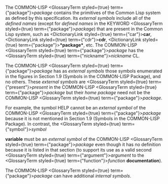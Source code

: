  



The COMMON-LISP <GlossaryTerm styled={true} term={"package"}><i>package</i></GlossaryTerm> contains the primitives of the Common Lisp system as defined by this specification. Its *external symbols* include all of the *defined names* (except for *defined names* in the KEYWORD <GlossaryTerm styled={true} term={"package"}><i>package</i></GlossaryTerm>) that are present in the Common Lisp system, such as <DictionaryLink styled={true} term={"car"}><b>car</b></DictionaryLink>, <DictionaryLink styled={true} term={"cdr"}><b>cdr</b></DictionaryLink>, <DictionaryLink styled={true} term={"package"}><b>\*package\*</b></DictionaryLink>, etc. The COMMON-LISP <GlossaryTerm styled={true} term={"package"}><i>package</i></GlossaryTerm> has the <GlossaryTerm styled={true} term={"nickname"}><i>nickname</i></GlossaryTerm> CL. 



The COMMON-LISP <GlossaryTerm styled={true} term={"package"}><i>package</i></GlossaryTerm> has as *external symbols* those symbols enumerated in the figures in Section 1.9 (Symbols in the COMMON-LISP Package), and no others. These *external symbols* are <GlossaryTerm styled={true} term={"present"}><i>present</i></GlossaryTerm> in the COMMON-LISP <GlossaryTerm styled={true} term={"package"}><i>package</i></GlossaryTerm> but their *home package* need not be the COMMON-LISP <GlossaryTerm styled={true} term={"package"}><i>package</i></GlossaryTerm>. 



For example, the symbol HELP cannot be an *external symbol* of the COMMON-LISP <GlossaryTerm styled={true} term={"package"}><i>package</i></GlossaryTerm> because it is not mentioned in Section 1.9 (Symbols in the COMMON-LISP Package). In contrast, the <GlossaryTerm styled={true} term={"symbol"}><i>symbol</i></GlossaryTerm> 







 



 



**variable** must be an *external symbol* of the COMMON-LISP <GlossaryTerm styled={true} term={"package"}><i>package</i></GlossaryTerm> even though it has no definition because it is listed in that section (to support its use as a valid second <GlossaryTerm styled={true} term={"argument"}><i>argument</i></GlossaryTerm> to the <GlossaryTerm styled={true} term={"function"}><i>function</i></GlossaryTerm> **documentation**). 



The COMMON-LISP <GlossaryTerm styled={true} term={"package"}><i>package</i></GlossaryTerm> can have additional *internal symbols*. 



